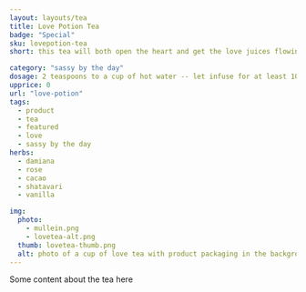 ```yaml
---
layout: layouts/tea
title: Love Potion Tea
badge: "Special"
sku: lovepotion-tea
short: this tea will both open the heart and get the love juices flowing

category: "sassy by the day"
dosage: 2 teaspoons to a cup of hot water -- let infuse for at least 10 minutes before drinking.
upprice: 0
url: "love-potion"
tags: 
  - product
  - tea
  - featured
  - love
  - sassy by the day
herbs:
  - damiana
  - rose
  - cacao
  - shatavari
  - vanilla

img: 
  photo:
    - mullein.png
    - lovetea-alt.png
  thumb: lovetea-thumb.png
  alt: photo of a cup of love tea with product packaging in the background.
---
```


Some content about the tea here